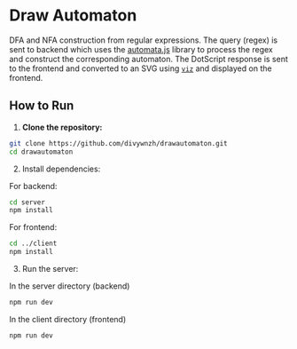 # Draw Automaton

DFA and NFA construction from regular expressions. The query (regex) is sent to backend which uses the [automata.js](https://github.com/hokein/Automata.js) library to process the regex and construct the corresponding automaton. The DotScript response is sent to the frontend and converted to an SVG using [`viz`](https://github.com/mdaines/viz-js) and displayed on the frontend.

## How to Run

1. **Clone the repository:**

```bash
git clone https://github.com/divywnzh/drawautomaton.git
cd drawautomaton
```

2. Install dependencies:

For backend:

```bash
cd server
npm install
```
For frontend:
```bash
cd ../client
npm install
```
3. Run the server:

In the server directory (backend)
```bash
npm run dev
```

In the client directory (frontend)
```bash
npm run dev
```
